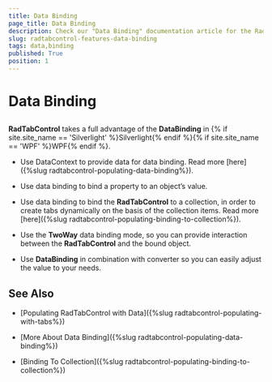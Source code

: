 ```yaml
---
title: Data Binding
page_title: Data Binding
description: Check our "Data Binding" documentation article for the RadTabControl WPF control.
slug: radtabcontrol-features-data-binding
tags: data,binding
published: True
position: 1
---
```


# Data Binding



## 

__RadTabControl__ takes a full advantage of the __DataBinding__ in {% if site.site_name == 'Silverlight' %}Silverlight{% endif %}{% if site.site_name == 'WPF' %}WPF{% endif %}.

* Use DataContext to provide data for data binding. Read more [here]({%slug radtabcontrol-populating-data-binding%}). 

* Use data binding to bind a property to an object’s value. 

* Use data binding to bind the __RadTabControl__ to a collection, in order to create tabs dynamically on the basis of the collection items. Read more [here]({%slug radtabcontrol-populating-binding-to-collection%}). 
          

* Use the __TwoWay__ data binding mode, so you can provide interaction between the __RadTabControl__ and the bound object. 

* Use __DataBinding__ in combination with converter so you can easily adjust the value to your needs. 
          

## See Also

 * [Populating RadTabControl with Data]({%slug radtabcontrol-populating-with-tabs%})

 * [More About Data Binding]({%slug radtabcontrol-populating-data-binding%})

 * [Binding To Collection]({%slug radtabcontrol-populating-binding-to-collection%})
